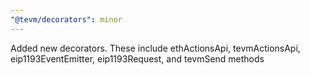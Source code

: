 ```yaml
---
"@tevm/decorators": minor
---
```


Added new decorators. These include ethActionsApi, tevmActionsApi, eip1193EventEmitter, eip1193Request, and tevmSend methods
